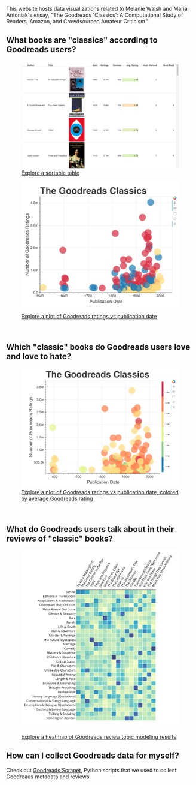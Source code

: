 This website hosts data visualizations related to Melanie Walsh and Maria Antoniak's essay, "The Goodreads 'Classics': A Computational Study of Readers, Amazon, and Crowdsourced Amateur Criticism."

## **What books are "classics" according to Goodreads users?**
<figure>
<a href= "Goodreads-Classics-Table.html"><img src="assets/images/updated-table.png" alt="" width="500"></a>
<figcaption> <a href="Goodreads-Classics-Table.html"> Explore a sortable table </a> </figcaption>
</figure>

<figure>

<a href= "Goodreads-Classics-Category.html"><img src="assets/images/ratingsvspub.png" alt=""  width="500"></a>

<figcaption> <a href="Goodreads-Classics-Category.html"> Explore a plot of Goodreads ratings vs publication date </a> </figcaption>
</figure>

<br>

## **Which "classic" books do Goodreads users love and love to hate?**

<figure>
<a href= "Goodreads-Classics-Ratings.html"><img src="assets/images/avgrating.png" alt="" width="500"></a>


<figcaption> <a href="Goodreads-Classics-Ratings.html"> Explore a plot of Goodreads ratings vs publication date, colored by average Goodreads rating </a> </figcaption>
</figure>

<br>

## **What do Goodreads users talk about in their reviews of "classic" books?**

<figure>

<a href= "Goodreads-Classics-Topics.html"><img src="assets/images/heatmap.png" alt="" width="500"></a>


<figcaption> <a href="Goodreads-Classics-Topics.html"> Explore a heatmap of Goodreads review topic modeling results </a> </figcaption>
</figure>

## **How can I collect Goodreads data for myself?**
  
Check out [Goodreads Scraper](https://github.com/maria-antoniak/goodreads-scraper), Python scripts that we used to collect Goodreads metadata and reviews.


  



